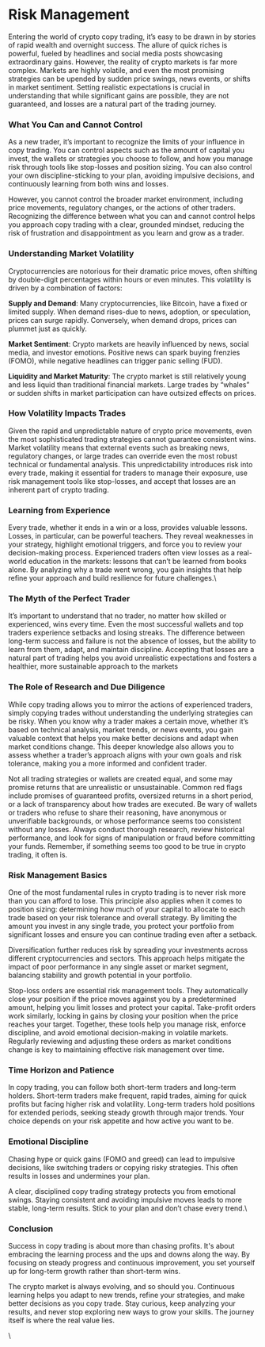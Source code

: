 # Risk Management

Entering the world of crypto copy trading, it’s easy to be drawn in by stories of rapid wealth and overnight success. The allure of quick riches is powerful, fueled by headlines and social media posts showcasing extraordinary gains. However, the reality of crypto markets is far more complex. Markets are highly volatile, and even the most promising strategies can be upended by sudden price swings, news events, or shifts in market sentiment. Setting realistic expectations is crucial in understanding that while significant gains are possible, they are not guaranteed, and losses are a natural part of the trading journey.

### What You Can and Cannot Control

As a new trader, it’s important to recognize the limits of your influence in copy trading. You can control aspects such as the amount of capital you invest, the wallets or strategies you choose to follow, and how you manage risk through tools like stop-losses and position sizing. You can also control your own discipline-sticking to your plan, avoiding impulsive decisions, and continuously learning from both wins and losses.

However, you cannot control the broader market environment, including price movements, regulatory changes, or the actions of other traders. Recognizing the difference between what you can and cannot control helps you approach copy trading with a clear, grounded mindset, reducing the risk of frustration and disappointment as you learn and grow as a trader.

### Understanding Market Volatility

Cryptocurrencies are notorious for their dramatic price moves, often shifting by double-digit percentages within hours or even minutes. This volatility is driven by a combination of factors:

**Supply and Demand**: Many cryptocurrencies, like Bitcoin, have a fixed or limited supply. When demand rises-due to news, adoption, or speculation, prices can surge rapidly. Conversely, when demand drops, prices can plummet just as quickly.

**Market Sentiment**: Crypto markets are heavily influenced by news, social media, and investor emotions. Positive news can spark buying frenzies (FOMO), while negative headlines can trigger panic selling (FUD).

**Liquidity and Market Maturity**: The crypto market is still relatively young and less liquid than traditional financial markets. Large trades by “whales” or sudden shifts in market participation can have outsized effects on prices.



### How Volatility Impacts Trades

Given the rapid and unpredictable nature of crypto price movements, even the most sophisticated trading strategies cannot guarantee consistent wins. Market volatility means that external events such as breaking news, regulatory changes, or large trades can override even the most robust technical or fundamental analysis. This unpredictability introduces risk into every trade, making it essential for traders to manage their exposure, use risk management tools like stop-losses, and accept that losses are an inherent part of crypto trading.

### Learning from Experience

Every trade, whether it ends in a win or a loss, provides valuable lessons. Losses, in particular, can be powerful teachers. They reveal weaknesses in your strategy, highlight emotional triggers, and force you to review your decision-making process. Experienced traders often view losses as a real-world education in the markets: lessons that can’t be learned from books alone. By analyzing why a trade went wrong, you gain insights that help refine your approach and build resilience for future challenges.\


### The Myth of the Perfect Trader

It’s important to understand that no trader, no matter how skilled or experienced, wins every time. Even the most successful wallets and top traders experience setbacks and losing streaks. The difference between long-term success and failure is not the absence of losses, but the ability to learn from them, adapt, and maintain discipline. Accepting that losses are a natural part of trading helps you avoid unrealistic expectations and fosters a healthier, more sustainable approach to the markets

### The Role of Research and Due Diligence

While copy trading allows you to mirror the actions of experienced traders, simply copying trades without understanding the underlying strategies can be risky. When you know why a trader makes a certain move, whether it’s based on technical analysis, market trends, or news events, you gain valuable context that helps you make better decisions and adapt when market conditions change. This deeper knowledge also allows you to assess whether a trader’s approach aligns with your own goals and risk tolerance, making you a more informed and confident trader.

Not all trading strategies or wallets are created equal, and some may promise returns that are unrealistic or unsustainable. Common red flags include promises of guaranteed profits, oversized returns in a short period, or a lack of transparency about how trades are executed. Be wary of wallets or traders who refuse to share their reasoning, have anonymous or unverifiable backgrounds, or whose performance seems too consistent without any losses. Always conduct thorough research, review historical performance, and look for signs of manipulation or fraud before committing your funds. Remember, if something seems too good to be true in crypto trading, it often is.

### Risk Management Basics

One of the most fundamental rules in crypto trading is to never risk more than you can afford to lose. This principle also applies when it comes to position sizing: determining how much of your capital to allocate to each trade based on your risk tolerance and overall strategy. By limiting the amount you invest in any single trade, you protect your portfolio from significant losses and ensure you can continue trading even after a setback.

Diversification further reduces risk by spreading your investments across different cryptocurrencies and sectors. This approach helps mitigate the impact of poor performance in any single asset or market segment, balancing stability and growth potential in your portfolio.

Stop-loss orders are essential risk management tools. They automatically close your position if the price moves against you by a predetermined amount, helping you limit losses and protect your capital. Take-profit orders work similarly, locking in gains by closing your position when the price reaches your target. Together, these tools help you manage risk, enforce discipline, and avoid emotional decision-making in volatile markets. Regularly reviewing and adjusting these orders as market conditions change is key to maintaining effective risk management over time.

### Time Horizon and Patience

In copy trading, you can follow both short-term traders and long-term holders. Short-term traders make frequent, rapid trades, aiming for quick profits but facing higher risk and volatility. Long-term traders hold positions for extended periods, seeking steady growth through major trends. Your choice depends on your risk appetite and how active you want to be.

### Emotional Discipline

Chasing hype or quick gains (FOMO and greed) can lead to impulsive decisions, like switching traders or copying risky strategies. This often results in losses and undermines your plan.

A clear, disciplined copy trading strategy protects you from emotional swings. Staying consistent and avoiding impulsive moves leads to more stable, long-term results. Stick to your plan and don’t chase every trend.\


### Conclusion

Success in copy trading is about more than chasing profits. It's about embracing the learning process and the ups and downs along the way. By focusing on steady progress and continuous improvement, you set yourself up for long-term growth rather than short-term wins.

The crypto market is always evolving, and so should you. Continuous learning helps you adapt to new trends, refine your strategies, and make better decisions as you copy trade. Stay curious, keep analyzing your results, and never stop exploring new ways to grow your skills. The journey itself is where the real value lies.

\
